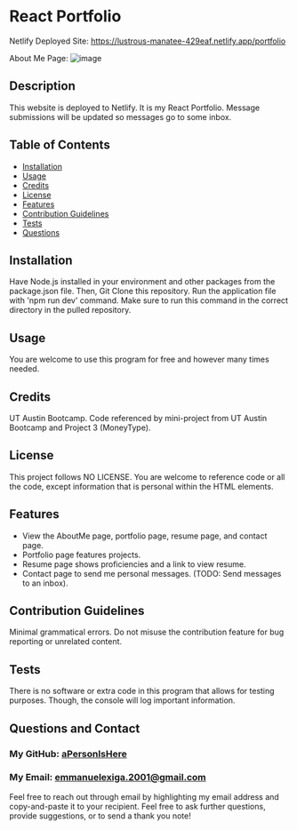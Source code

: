 # React Portfolio

Netlify Deployed Site: https://lustrous-manatee-429eaf.netlify.app/portfolio

About Me Page:
![image](https://github.com/aPersonIsHere/e-exiga-react-portfolio/assets/33707404/6288ab96-cf41-4720-bf8a-73e2567e991c)


## Description
        
This website is deployed to Netlify. It is my React Portfolio. Message submissions will be updated so messages go to some inbox.

## Table of Contents
- [Installation](#installation)
- [Usage](#usage)
- [Credits](#credits)
- [License](#license)
- [Features](#features)
- [Contribution Guidelines](#contribution-guidelines)
- [Tests](#tests)
- [Questions](#questions-and-contact)
        
## Installation
        
Have Node.js installed in your environment and other packages from the package.json file. Then, Git Clone this repository. Run the application file with 'npm run dev' command. Make sure to run this command in the correct directory in the pulled repository.
        
## Usage
        
You are welcome to use this program for free and however many times needed.
        
## Credits

UT Austin Bootcamp. Code referenced by mini-project from UT Austin Bootcamp and Project 3 (MoneyType).

## License
        
This project follows NO LICENSE. You are welcome to reference code or all the code, except information that is personal within the HTML elements.
        
## Features

- View the AboutMe page, portfolio page, resume page, and contact page.
- Portfolio page features projects.
- Resume page shows proficiencies and a link to view resume.
- Contact page to send me personal messages. (TODO: Send messages to an inbox).

## Contribution Guidelines

Minimal grammatical errors. Do not misuse the contribution feature for bug reporting or unrelated content.

## Tests

There is no software or extra code in this program that allows for testing purposes. Though, the console will log important information.

## Questions and Contact

### My GitHub: [aPersonIsHere](https://www.github.com/aPersonIsHere)

### My Email: emmanuelexiga.2001@gmail.com

Feel free to reach out through email by highlighting my email address and copy-and-paste it to your recipient. 
Feel free to ask further questions, provide suggestions, or to send a thank you note!

        
